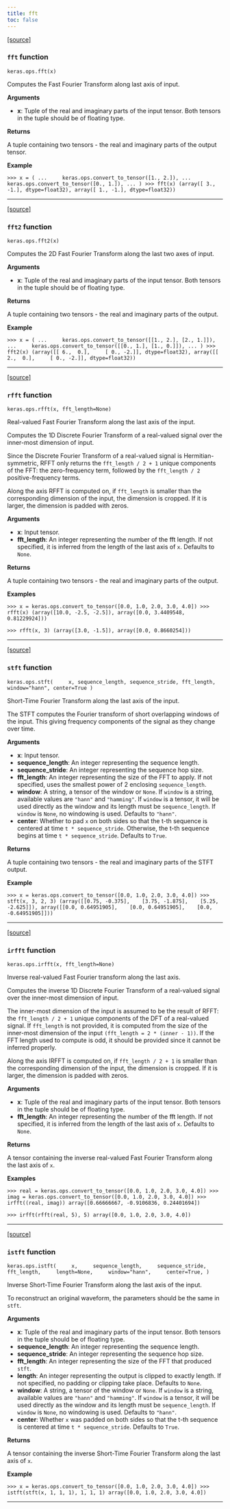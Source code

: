 ```yaml
---
title: fft
toc: false
---
```


[\[source\]](https://github.com/keras-team/keras/tree/v3.6.0/keras/src/ops/math.py#L378)

### `fft` function

`keras.ops.fft(x)`

Computes the Fast Fourier Transform along last axis of input.

**Arguments**

- **x**: Tuple of the real and imaginary parts of the input tensor. Both tensors in the tuple should be of floating type.

**Returns**

A tuple containing two tensors - the real and imaginary parts of the output tensor.

**Example**

`>>> x = ( ...     keras.ops.convert_to_tensor([1., 2.]), ...     keras.ops.convert_to_tensor([0., 1.]), ... ) >>> fft(x) (array([ 3., -1.], dtype=float32), array([ 1., -1.], dtype=float32))`

---

[\[source\]](https://github.com/keras-team/keras/tree/v3.6.0/keras/src/ops/math.py#L450)

### `fft2` function

`keras.ops.fft2(x)`

Computes the 2D Fast Fourier Transform along the last two axes of input.

**Arguments**

- **x**: Tuple of the real and imaginary parts of the input tensor. Both tensors in the tuple should be of floating type.

**Returns**

A tuple containing two tensors - the real and imaginary parts of the output.

**Example**

`>>> x = ( ...     keras.ops.convert_to_tensor([[1., 2.], [2., 1.]]), ...     keras.ops.convert_to_tensor([[0., 1.], [1., 0.]]), ... ) >>> fft2(x) (array([[ 6.,  0.],     [ 0., -2.]], dtype=float32), array([[ 2.,  0.],     [ 0., -2.]], dtype=float32))`

---

[\[source\]](https://github.com/keras-team/keras/tree/v3.6.0/keras/src/ops/math.py#L509)

### `rfft` function

`keras.ops.rfft(x, fft_length=None)`

Real-valued Fast Fourier Transform along the last axis of the input.

Computes the 1D Discrete Fourier Transform of a real-valued signal over the inner-most dimension of input.

Since the Discrete Fourier Transform of a real-valued signal is Hermitian-symmetric, RFFT only returns the `fft_length / 2 + 1` unique components of the FFT: the zero-frequency term, followed by the `fft_length / 2` positive-frequency terms.

Along the axis RFFT is computed on, if `fft_length` is smaller than the corresponding dimension of the input, the dimension is cropped. If it is larger, the dimension is padded with zeros.

**Arguments**

- **x**: Input tensor.
- **fft_length**: An integer representing the number of the fft length. If not specified, it is inferred from the length of the last axis of `x`. Defaults to `None`.

**Returns**

A tuple containing two tensors - the real and imaginary parts of the output.

**Examples**

`>>> x = keras.ops.convert_to_tensor([0.0, 1.0, 2.0, 3.0, 4.0]) >>> rfft(x) (array([10.0, -2.5, -2.5]), array([0.0, 3.4409548, 0.81229924]))`

`>>> rfft(x, 3) (array([3.0, -1.5]), array([0.0, 0.8660254]))`

---

[\[source\]](https://github.com/keras-team/keras/tree/v3.6.0/keras/src/ops/math.py#L677)

### `stft` function

`keras.ops.stft(     x, sequence_length, sequence_stride, fft_length, window="hann", center=True )`

Short-Time Fourier Transform along the last axis of the input.

The STFT computes the Fourier transform of short overlapping windows of the input. This giving frequency components of the signal as they change over time.

**Arguments**

- **x**: Input tensor.
- **sequence_length**: An integer representing the sequence length.
- **sequence_stride**: An integer representing the sequence hop size.
- **fft_length**: An integer representing the size of the FFT to apply. If not specified, uses the smallest power of 2 enclosing `sequence_length`.
- **window**: A string, a tensor of the window or `None`. If `window` is a string, available values are `"hann"` and `"hamming"`. If `window` is a tensor, it will be used directly as the window and its length must be `sequence_length`. If `window` is `None`, no windowing is used. Defaults to `"hann"`.
- **center**: Whether to pad `x` on both sides so that the t-th sequence is centered at time `t * sequence_stride`. Otherwise, the t-th sequence begins at time `t * sequence_stride`. Defaults to `True`.

**Returns**

A tuple containing two tensors - the real and imaginary parts of the STFT output.

**Example**

`>>> x = keras.ops.convert_to_tensor([0.0, 1.0, 2.0, 3.0, 4.0]) >>> stft(x, 3, 2, 3) (array([[0.75, -0.375],    [3.75, -1.875],    [5.25, -2.625]]), array([[0.0, 0.64951905],    [0.0, 0.64951905],    [0.0, -0.64951905]]))`

---

[\[source\]](https://github.com/keras-team/keras/tree/v3.6.0/keras/src/ops/math.py#L590)

### `irfft` function

`keras.ops.irfft(x, fft_length=None)`

Inverse real-valued Fast Fourier transform along the last axis.

Computes the inverse 1D Discrete Fourier Transform of a real-valued signal over the inner-most dimension of input.

The inner-most dimension of the input is assumed to be the result of RFFT: the `fft_length / 2 + 1` unique components of the DFT of a real-valued signal. If `fft_length` is not provided, it is computed from the size of the inner-most dimension of the input `(fft_length = 2 * (inner - 1))`. If the FFT length used to compute is odd, it should be provided since it cannot be inferred properly.

Along the axis IRFFT is computed on, if `fft_length / 2 + 1` is smaller than the corresponding dimension of the input, the dimension is cropped. If it is larger, the dimension is padded with zeros.

**Arguments**

- **x**: Tuple of the real and imaginary parts of the input tensor. Both tensors in the tuple should be of floating type.
- **fft_length**: An integer representing the number of the fft length. If not specified, it is inferred from the length of the last axis of `x`. Defaults to `None`.

**Returns**

A tensor containing the inverse real-valued Fast Fourier Transform along the last axis of `x`.

**Examples**

`>>> real = keras.ops.convert_to_tensor([0.0, 1.0, 2.0, 3.0, 4.0]) >>> imag = keras.ops.convert_to_tensor([0.0, 1.0, 2.0, 3.0, 4.0]) >>> irfft((real, imag)) array([0.66666667, -0.9106836, 0.24401694])`

`>>> irfft(rfft(real, 5), 5) array([0.0, 1.0, 2.0, 3.0, 4.0])`

---

[\[source\]](https://github.com/keras-team/keras/tree/v3.6.0/keras/src/ops/math.py#L797)

### `istft` function

`keras.ops.istft(     x,     sequence_length,     sequence_stride,     fft_length,     length=None,     window="hann",     center=True, )`

Inverse Short-Time Fourier Transform along the last axis of the input.

To reconstruct an original waveform, the parameters should be the same in `stft`.

**Arguments**

- **x**: Tuple of the real and imaginary parts of the input tensor. Both tensors in the tuple should be of floating type.
- **sequence_length**: An integer representing the sequence length.
- **sequence_stride**: An integer representing the sequence hop size.
- **fft_length**: An integer representing the size of the FFT that produced `stft`.
- **length**: An integer representing the output is clipped to exactly length. If not specified, no padding or clipping take place. Defaults to `None`.
- **window**: A string, a tensor of the window or `None`. If `window` is a string, available values are `"hann"` and `"hamming"`. If `window` is a tensor, it will be used directly as the window and its length must be `sequence_length`. If `window` is `None`, no windowing is used. Defaults to `"hann"`.
- **center**: Whether `x` was padded on both sides so that the t-th sequence is centered at time `t * sequence_stride`. Defaults to `True`.

**Returns**

A tensor containing the inverse Short-Time Fourier Transform along the last axis of `x`.

**Example**

`>>> x = keras.ops.convert_to_tensor([0.0, 1.0, 2.0, 3.0, 4.0]) >>> istft(stft(x, 1, 1, 1), 1, 1, 1) array([0.0, 1.0, 2.0, 3.0, 4.0])`

---
